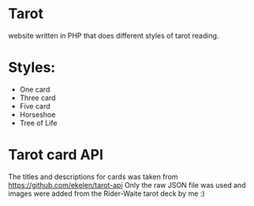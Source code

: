 # Tarot
website written in PHP that does different styles of tarot reading. 

# Styles:
* One card
* Three card
* Five card
* Horseshoe 
* Tree of Life

# Tarot card API 
The titles and descriptions for cards was taken from https://github.com/ekelen/tarot-api
Only the raw JSON file was used and images were added from the Rider-Waite tarot deck by me :)

